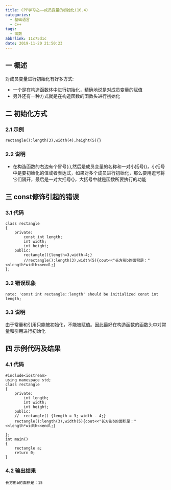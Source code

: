 ```yaml
---
title: CPP学习之——成员变量的初始化(10.4)
categories:
  - 基础语言
  - C++
tags:
  - 函数
abbrlink: 11c75d1c
date: 2019-11-20 21:50:23
---
```

## 一 概述

对成员变量进行初始化有好多方式:

* 一个是在构造函数体中进行初始化，精确地说是对成员变量的赋值  
* 另外还有一种方式就是在构造函数的函数头进行初始化

<!--more-->

## 二 初始化方式

### 2.1 示例

```
rectangle():length(3),width(4),height(5){}
```

### 2.2 说明

* 在构造函数的右边有个冒号(:),然后是成员变量的名称和一对小括号()，小括号中是要初始化的值或者表达式，如果对多个成员进行初始化，那么要用逗号将它们隔开，最后是一对大括号{}，大括号中就是函数所要执行的功能

## 三 const修饰引起的错误

### 3.1 代码

```
class rectangle
{
	private:
		const int length;
		int width;
		int height;
	public:
		rectangle(){length=3,width-4;}
		//rectangle():length(3),width(5){cout<<"长方形b的面积是："			<<length*width<<endl;}
};
```

### 3.2 错误现象

```
note: 'const int rectangle::length' should be initialized const int length;
```

### 3.3 说明

由于常量和引用只能被初始化，不能被赋值。因此最好在构造函数的函数头中对常量和引用进行初始化

## 四 示例代码及结果

### 4.1 代码

```
#include<iostream>
using namespace std;
class rectangle 
{
	private:
		int length;
		int width;
		int height;
	public:
	//	rectangle() {length = 3; width - 4;}
	rectangle():length(3),width(5){cout<<"长方形b的面积是："<<length*width<<endl;}

};
int main() 
{
	rectangle a;
	return 0;
}
```

### 4.2 输出结果

```
长方形b的面积是：15
```